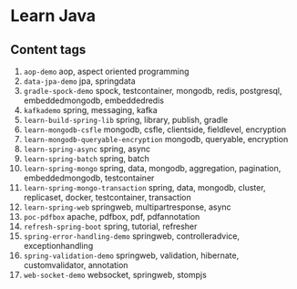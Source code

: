 # Learn Java
## Content tags
1. `aop-demo` aop, aspect oriented programming 
2. `data-jpa-demo` jpa, springdata
3. `gradle-spock-demo` spock, testcontainer, mongodb, redis, postgresql, embeddedmongodb, embeddedredis
4. `kafkademo` spring, messaging, kafka
5. `learn-build-spring-lib` spring, library, publish, gradle
6. `learn-mongodb-csfle` mongodb, csfle, clientside, fieldlevel, encryption
7. `learn-mongodb-queryable-encryption` mongodb, queryable, encryption
8. `learn-spring-async` spring, async
9. `learn-spring-batch` spring, batch
10. `learn-spring-mongo` spring, data, mongodb, aggregation, pagination, embeddedmongodb, testcontainer
11. `learn-spring-mongo-transaction` spring, data, mongodb, cluster, replicaset, docker, testcontainer, transaction
12. `learn-spring-web` springweb, multipartresponse, async
13. `poc-pdfbox` apache, pdfbox, pdf, pdfannotation
14. `refresh-spring-boot` spring, tutorial, refresher
15. `spring-error-handling-demo` springweb, controlleradvice, exceptionhandling
16. `spring-validation-demo` springweb, validation, hibernate, customvalidator, annotation
17. `web-socket-demo` websocket, springweb, stompjs
